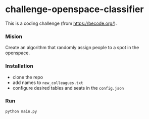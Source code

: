# challenge-openspace-classifier
This is a coding challenge (from https://becode.org/).

### Mision
Create an algorithm that randomly assign people to a spot in the openspace.

### Installation
- clone the repo
- add names to `new_colleagues.txt`
- configure desired tables and seats in the `config.json`

### Run
```python
python main.py
```

